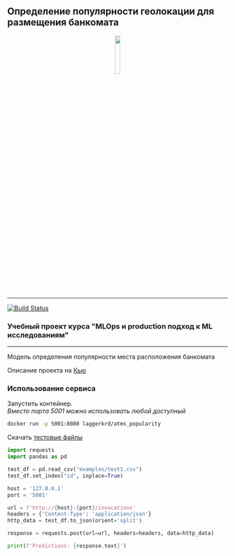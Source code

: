 ## Определение популярности геолокации для размещения банкомата
<p align="center" width="100%">
    <img width="15%" src="https://i.imgur.com/PwMDaLx.png"> 
</p>

----
[![Build Status](https://github.com/yugorshkov/atms_popularity/actions/workflows/github_runners_lint_test.yml/badge.svg?branch=main)](https://github.com/yugorshkov/atms_popularity/actions/workflows/github_runners_lint_test.yml)

### Учебный проект курса "MLOps и production подход к ML исследованиям"
***
Модель определения популярности места расположения банкомата

Описание проекта на [Кью](https://yandex.ru/q/ "Яндекс Кью")

### Использование сервиса
Запустить контейнер.  
*Вместо порта 5001 можно использовать любой доступный*
```sh
docker run -p 5001:8080 laggerkrd/atms_popularity
```

Скачать [тестовые файлы](examples "Необязательная подсказка")

```python
import requests
import pandas as pd

test_df = pd.read_csv("examples/test1.csv")
test_df.set_index("id", inplace=True)

host = '127.0.0.1'
port = '5001'

url = f'http://{host}:{port}/invocations'
headers = {'Content-Type': 'application/json'}
http_data = test_df.to_json(orient='split')

response = requests.post(url=url, headers=headers, data=http_data)

print(f'Predictions: {response.text}')
```
